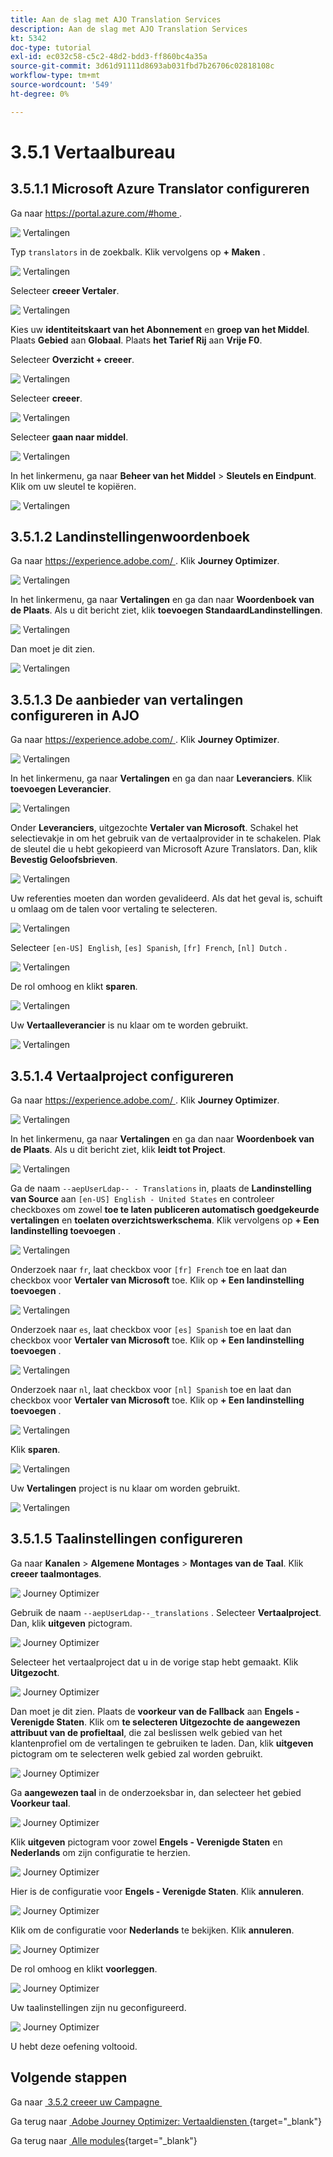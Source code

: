 ```yaml
---
title: Aan de slag met AJO Translation Services
description: Aan de slag met AJO Translation Services
kt: 5342
doc-type: tutorial
exl-id: ec032c58-c5c2-48d2-bdd3-ff860bc4a35a
source-git-commit: 3d61d91111d8693ab031fbd7b26706c02818108c
workflow-type: tm+mt
source-wordcount: '549'
ht-degree: 0%

---
```


# 3.5.1 Vertaalbureau

## 3.5.1.1 Microsoft Azure Translator configureren

Ga naar [&#x200B; https://portal.azure.com/#home &#x200B;](https://portal.azure.com/#home).

![&#x200B; Vertalingen &#x200B;](./images/transl1.png)

Typ `translators` in de zoekbalk. Klik vervolgens op **+ Maken** .

![&#x200B; Vertalingen &#x200B;](./images/transl2.png)

Selecteer **creeer Vertaler**.

![&#x200B; Vertalingen &#x200B;](./images/transl3.png)

Kies uw **identiteitskaart van het Abonnement** en **groep van het Middel**.
Plaats **Gebied** aan **Globaal**.
Plaats **het Tarief Rij** aan **Vrije F0**.

Selecteer **Overzicht + creeer**.

![&#x200B; Vertalingen &#x200B;](./images/transl4.png)

Selecteer **creeer**.

![&#x200B; Vertalingen &#x200B;](./images/transl5.png)

Selecteer **gaan naar middel**.

![&#x200B; Vertalingen &#x200B;](./images/transl6.png)

In het linkermenu, ga naar **Beheer van het Middel** > **Sleutels en Eindpunt**. Klik om uw sleutel te kopiëren.

![&#x200B; Vertalingen &#x200B;](./images/transl7.png)

## 3.5.1.2 Landinstellingenwoordenboek

Ga naar [&#x200B; https://experience.adobe.com/ &#x200B;](https://experience.adobe.com/). Klik **Journey Optimizer**.

![&#x200B; Vertalingen &#x200B;](./images/ajolp1.png)

In het linkermenu, ga naar **Vertalingen** en ga dan naar **Woordenboek van de Plaats**. Als u dit bericht ziet, klik **toevoegen StandaardLandinstellingen**.

![&#x200B; Vertalingen &#x200B;](./images/locale1.png)

Dan moet je dit zien.

![&#x200B; Vertalingen &#x200B;](./images/locale2.png)

## 3.5.1.3 De aanbieder van vertalingen configureren in AJO

Ga naar [&#x200B; https://experience.adobe.com/ &#x200B;](https://experience.adobe.com/). Klik **Journey Optimizer**.

![&#x200B; Vertalingen &#x200B;](./images/ajolp1.png)

In het linkermenu, ga naar **Vertalingen** en ga dan naar **Leveranciers**. Klik **toevoegen Leverancier**.

![&#x200B; Vertalingen &#x200B;](./images/transl8.png)

Onder **Leveranciers**, uitgezochte **Vertaler van Microsoft**. Schakel het selectievakje in om het gebruik van de vertaalprovider in te schakelen. Plak de sleutel die u hebt gekopieerd van Microsoft Azure Translators. Dan, klik **Bevestig Geloofsbrieven**.

![&#x200B; Vertalingen &#x200B;](./images/transl9.png)

Uw referenties moeten dan worden gevalideerd. Als dat het geval is, schuift u omlaag om de talen voor vertaling te selecteren.

![&#x200B; Vertalingen &#x200B;](./images/transl10.png)

Selecteer `[en-US] English`, `[es] Spanish`, `[fr] French`, `[nl] Dutch` .

![&#x200B; Vertalingen &#x200B;](./images/transl11.png)

De rol omhoog en klikt **sparen**.

![&#x200B; Vertalingen &#x200B;](./images/transl12.png)

Uw **Vertaalleverancier** is nu klaar om te worden gebruikt.

![&#x200B; Vertalingen &#x200B;](./images/transl13.png)

## 3.5.1.4 Vertaalproject configureren

Ga naar [&#x200B; https://experience.adobe.com/ &#x200B;](https://experience.adobe.com/). Klik **Journey Optimizer**.

![&#x200B; Vertalingen &#x200B;](./images/ajolp1.png)

In het linkermenu, ga naar **Vertalingen** en ga dan naar **Woordenboek van de Plaats**. Als u dit bericht ziet, klik **leidt tot Project**.

![&#x200B; Vertalingen &#x200B;](./images/ajoprovider1.png)

Ga de naam `--aepUserLdap-- - Translations` in, plaats de **Landinstelling van Source** aan `[en-US] English - United States` en controleer checkboxes om zowel **toe te laten publiceren automatisch goedgekeurde vertalingen** en **toelaten overzichtswerkschema**. Klik vervolgens op **+ Een landinstelling toevoegen** .

![&#x200B; Vertalingen &#x200B;](./images/ajoprovider1a.png)

Onderzoek naar `fr`, laat checkbox voor `[fr] French` toe en laat dan checkbox voor **Vertaler van Microsoft** toe. Klik op **+ Een landinstelling toevoegen** .

![&#x200B; Vertalingen &#x200B;](./images/ajoprovider2.png)

Onderzoek naar `es`, laat checkbox voor `[es] Spanish` toe en laat dan checkbox voor **Vertaler van Microsoft** toe. Klik op **+ Een landinstelling toevoegen** .

![&#x200B; Vertalingen &#x200B;](./images/ajoprovider3.png)

Onderzoek naar `nl`, laat checkbox voor `[nl] Spanish` toe en laat dan checkbox voor **Vertaler van Microsoft** toe. Klik op **+ Een landinstelling toevoegen** .

![&#x200B; Vertalingen &#x200B;](./images/ajoprovider6.png)

Klik **sparen**.

![&#x200B; Vertalingen &#x200B;](./images/ajoprovider8.png)

Uw **Vertalingen** project is nu klaar om worden gebruikt.

![&#x200B; Vertalingen &#x200B;](./images/ajoprovider9.png)

## 3.5.1.5 Taalinstellingen configureren

Ga naar **Kanalen** > **Algemene Montages** > **Montages van de Taal**. Klik **creeer taalmontages**.

![&#x200B; Journey Optimizer &#x200B;](./images/camploc6.png)

Gebruik de naam `--aepUserLdap--_translations` . Selecteer **Vertaalproject**. Dan, klik **uitgeven** pictogram.

![&#x200B; Journey Optimizer &#x200B;](./images/camploc7.png)

Selecteer het vertaalproject dat u in de vorige stap hebt gemaakt. Klik **Uitgezocht**.

![&#x200B; Journey Optimizer &#x200B;](./images/camploc8.png)

Dan moet je dit zien. Plaats de **voorkeur van de Fallback** aan **Engels - Verenigde Staten**. Klik om **te selecteren Uitgezochte de aangewezen attribuut van de profieltaal**, die zal beslissen welk gebied van het klantenprofiel om de vertalingen te gebruiken te laden. Dan, klik **uitgeven** pictogram om te selecteren welk gebied zal worden gebruikt.

![&#x200B; Journey Optimizer &#x200B;](./images/camploc9.png)

Ga **aangewezen taal** in de onderzoeksbar in, dan selecteer het gebied **Voorkeur taal**.

![&#x200B; Journey Optimizer &#x200B;](./images/camploc10.png)

Klik **uitgeven** pictogram voor zowel **Engels - Verenigde Staten** en **Nederlands** om zijn configuratie te herzien.

![&#x200B; Journey Optimizer &#x200B;](./images/camploc11.png)

Hier is de configuratie voor **Engels - Verenigde Staten**. Klik **annuleren**.

![&#x200B; Journey Optimizer &#x200B;](./images/camploc12.png)

Klik om de configuratie voor **Nederlands** te bekijken. Klik **annuleren**.

![&#x200B; Journey Optimizer &#x200B;](./images/camploc13.png)

De rol omhoog en klikt **voorleggen**.

![&#x200B; Journey Optimizer &#x200B;](./images/camploc14.png)

Uw taalinstellingen zijn nu geconfigureerd.

![&#x200B; Journey Optimizer &#x200B;](./images/camploc15.png)

U hebt deze oefening voltooid.

## Volgende stappen

Ga naar [&#x200B; 3.5.2 creeer uw Campagne &#x200B;](./ex2.md)

Ga terug naar [&#x200B; Adobe Journey Optimizer: Vertaaldiensten &#x200B;](./ajotranslationsvcs.md){target="_blank"}

Ga terug naar [&#x200B; Alle modules &#x200B;](./../../../../overview.md){target="_blank"}
